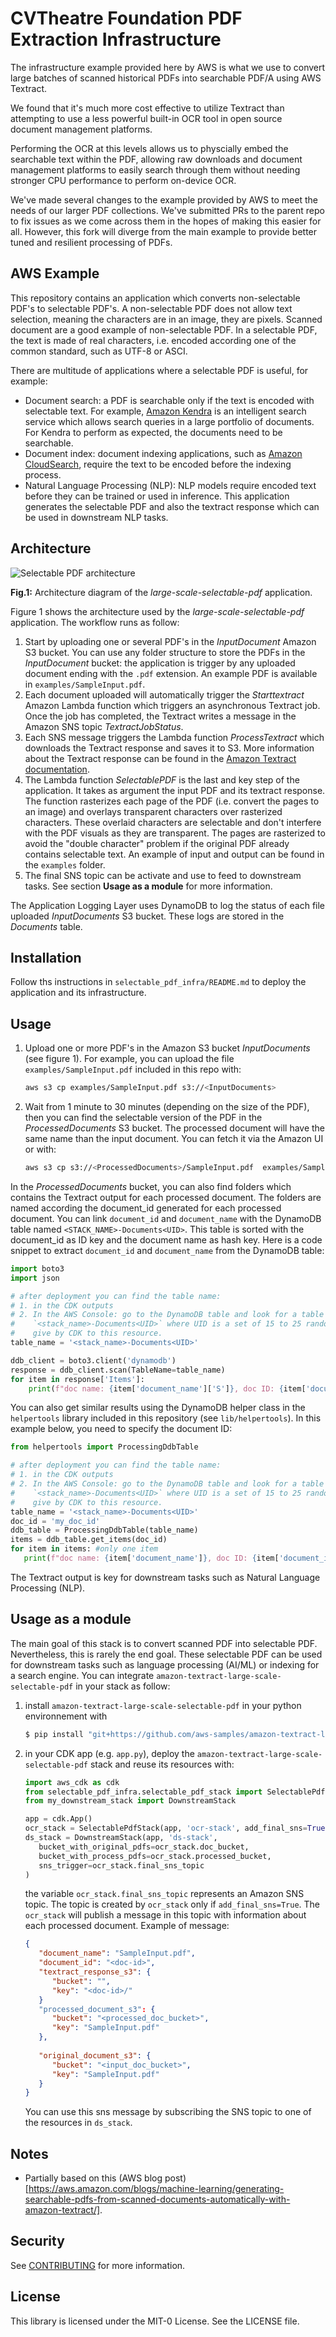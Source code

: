# CVTheatre Foundation PDF Extraction Infrastructure
The infrastructure example provided here by AWS is what we use to convert large batches
of scanned historical PDFs into searchable PDF/A using AWS Textract. 

We found that it's much more cost effective to utilize Textract than attempting to use
a less powerful built-in OCR tool in open source document management platforms.

Performing the OCR at this levels allows us to physcially embed the searchable text within
the PDF, allowing raw downloads and document management platforms to easily search through
them without needing stronger CPU performance to perform on-device OCR.

We've made several changes to the example provided by AWS to meet the needs of our larger
PDF collections. We've submitted PRs to the parent repo to fix issues as we come across them
in the hopes of making this easier for all. However, this fork will diverge from the main
example to provide better tuned and resilient processing of PDFs.


## AWS Example

This repository contains an application which converts non-selectable PDF's to 
selectable PDF's. A non-selectable PDF does not allow text selection, meaning the 
characters are in an image, they are pixels. Scanned document are a good example of 
non-selectable PDF. In a selectable PDF, the text is made of real characters, i.e. 
encoded according one of the common standard, such as UTF-8 or ASCI.

There are multitude of applications where a selectable PDF is useful, for example:
* Document search: a PDF is searchable only if the text is encoded with selectable 
  text. For example, [Amazon Kendra](https://aws.amazon.com/kendra/) is an intelligent 
  search service which allows search queries in a large portfolio of documents. For 
  Kendra to perform as expected, the documents need to be searchable.
* Document index: document indexing applications, such as 
  [Amazon CloudSearch](https://aws.amazon.com/cloudsearch/), require the text to 
  be encoded before the indexing process.
* Natural Language Processing (NLP): NLP models require encoded text before they 
  can be trained or used in inference. This application generates the selectable 
  PDF and also the textract response which can be used in downstream NLP tasks.

## Architecture

![Selectable PDF architecture](selectable_pdf_architecture.png "Selectable PDF architecture")

__Fig.1:__ Architecture diagram of the _large-scale-selectable-pdf_ application.

Figure 1 shows the architecture used by the _large-scale-selectable-pdf_ application. 
The workflow runs as follow:
1. Start by uploading one or several PDF's in the _InputDocument_ Amazon 
   S3 bucket. You can use any folder structure to store the PDFs in the 
   _InputDocument_ bucket: the application is trigger by any uploaded document ending 
   with the `.pdf` extension. An example PDF is available in `examples/SampleInput.pdf`. 
2. Each document uploaded will automatically trigger the _Starttextract_ Amazon
   Lambda function which triggers an asynchronous Textract job. Once the job has 
   completed, the Textract writes a message in the Amazon SNS topic _TextractJobStatus_.
3. Each SNS message triggers the Lambda function _ProcessTextract_ which downloads 
   the Textract response and saves it to S3.  More information about the Textract 
   response can be found in the [Amazon Textract documentation](https://docs.aws.amazon.com/textract/latest/dg/how-it-works-document-layout.html).
4. The Lambda function _SelectablePDF_ is the last and key step of the application. 
   It takes as argument the input PDF and its textract response. The function rasterizes 
   each page of the PDF (i.e. convert the pages to an image) and overlays transparent characters over rasterized characters. These overlaid characters are selectable 
   and don't interfere with the PDF visuals as they are transparent. The pages are 
   rasterized to avoid the "double character" problem if the original PDF already 
   contains selectable text. An example of input and output can be found in the 
   `examples` folder.
5. The final SNS topic can be activate and use to feed to downstream tasks. See section
    __Usage as a module__ for more information.

The Application Logging Layer uses DynamoDB to log the status of each file uploaded 
_InputDocuments_ S3 bucket. These logs are stored in the _Documents_ table.

## Installation

Follow ths instructions in `selectable_pdf_infra/README.md` to deploy the application 
and its infrastructure.

## Usage
1. Upload one or more PDF's in the Amazon S3 bucket _InputDocuments_ (see figure 1). 
   For example, you can upload the file `examples/SampleInput.pdf` included in this 
   repo with:
   ```bash
   aws s3 cp examples/SampleInput.pdf s3://<InputDocuments>
   ```
2. Wait from 1 minute to 30 minutes (depending on the size of the PDF), then you 
   can find the selectable version of the PDF in the _ProcessedDocuments_ S3 bucket. 
   The processed document will have the same name than the input document. You can 
   fetch it via the Amazon UI or with:
   ```bash
   aws s3 cp s3://<ProcessedDocuments>/SampleInput.pdf  examples/SampleInput_selectable.pdf 
   ```

In the _ProcessedDocuments_ bucket, you can also find folders which contains the Textract 
output for each processed document. The folders are named according the document_id generated 
for each processed document. You can link `document_id` and `document_name` with the DynamoDB 
table named `<STACK_NAME>-Documents<UID>`. This table is sorted with the document_id as ID key and 
the document name as hash key. Here is a code snippet to extract `document_id` and 
`document_name` from the DynamoDB table:
```python
import boto3
import json

# after deployment you can find the table name:
# 1. in the CDK outputs
# 2. In the AWS Console: go to the DynamoDB table and look for a table named 
#    `<stack_name>-Documents<UID>` where UID is a set of 15 to 25 random characters 
#    give by CDK to this resource.
table_name = '<stack_name>-Documents<UID>'

ddb_client = boto3.client('dynamodb')
response = ddb_client.scan(TableName=table_name)
for item in response['Items']:
    print(f"doc name: {item['document_name']['S']}, doc ID: {item['document_id']['S']}")
```
You can also get similar results using the DynamoDB helper class in the `helpertools` 
library included in this repository (see `lib/helpertools`). In this example below, 
you need to specify the document ID:
```python
from helpertools import ProcessingDdbTable

# after deployment you can find the table name:
# 1. in the CDK outputs
# 2. In the AWS Console: go to the DynamoDB table and look for a table named 
#    `<stack_name>-Documents<UID>` where UID is a set of 15 to 25 random characters 
#    give by CDK to this resource.
table_name = '<stack_name>-Documents<UID>'
doc_id = 'my_doc_id'
ddb_table = ProcessingDdbTable(table_name)
items = ddb_table.get_items(doc_id)
for item in items: #only one item
   print(f"doc name: {item['document_name']}, doc ID: {item['document_id']}")
```

The Textract output is key for downstream tasks such as Natural Language Processing (NLP).

## Usage as a module
The main goal of this stack is to convert scanned PDF into selectable PDF. Nevertheless, 
this is rarely the end goal. These selectable PDF can be used for downstream tasks 
such as language processing (AI/ML) or indexing for a search engine. You can integrate 
`amazon-textract-large-scale-selectable-pdf` in your stack as follow:
1. install `amazon-textract-large-scale-selectable-pdf` in your python environnement 
   with 
   ```bash
   $ pip install "git+https://github.com/aws-samples/amazon-textract-large-scale-selectable-pdf.git#egg=selectable_pdf_infra&subdirectory=selectable_pdf_infra"
   ```
2. in your CDK app (e.g. `app.py`), deploy the `amazon-textract-large-scale-selectable-pdf` 
   stack and reuse its resources with:
   ```python
   import aws_cdk as cdk
   from selectable_pdf_infra.selectable_pdf_stack import SelectablePdfStack
   from my_downstream_stack import DownstreamStack

   app = cdk.App()
   ocr_stack = SelectablePdfStack(app, 'ocr-stack', add_final_sns=True)
   ds_stack = DownstreamStack(app, 'ds-stack',
      bucket_with_original_pdfs=ocr_stack.doc_bucket,
      bucket_with_process_pdfs=ocr_stack.processed_bucket,
      sns_trigger=ocr_stack.final_sns_topic
   )
   ```
   the variable `ocr_stack.final_sns_topic` represents an Amazon SNS topic.
   The topic is created by `ocr_stack` only if `add_final_sns=True`. The `ocr_stack` 
   will publish a message in this topic with information about each processed 
   document. Example of message:
   ```json
   {
      "document_name": "SampleInput.pdf",
      "document_id": "<doc-id>",
      "textract_response_s3": {
         "bucket": "",
         "key": "<doc-id>/"
      }
      "processed_document_s3": {
         "bucket": "<processed_doc_bucket>",
         "key": "SampleInput.pdf"
      },
      
      "original_document_s3": {
         "bucket": "<input_doc_bucket>",
         "key": "SampleInput.pdf"
      }
   }
   ```
   You can use this sns message by subscribing the SNS topic to one of the resources 
   in `ds_stack`.

## Notes
* Partially based on this (AWS blog post)[https://aws.amazon.com/blogs/machine-learning/generating-searchable-pdfs-from-scanned-documents-automatically-with-amazon-textract/].

## Security

See [CONTRIBUTING](CONTRIBUTING.md#security-issue-notifications) for more information.

## License

This library is licensed under the MIT-0 License. See the LICENSE file.